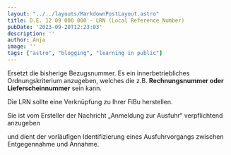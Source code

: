 ```yaml
---
layout: "../../layouts/MarkdownPostLayout.astro"
title: D.E. 12 09 000 000 - LRN (Local Reference Number)
pubDate: '2023-09-20T12:23:03'
description: ''
author: Anja
image: ''
tags: ["astro", "blogging", "learning in public"]
---
```


Ersetzt die bisherige Bezugsnummer. Es ein innerbetriebliches Ordnungskriterium anzugeben, welches die z.B. **Rechnungsnummer oder Lieferscheinnummer** sein kann.

Die LRN sollte eine Verknüpfung zu Ihrer FiBu herstellen.

Sie ist vom Ersteller der Nachricht „Anmeldung zur Ausfuhr“ verpflichtend anzugeben

und dient der vorläufigen Identifizierung eines Ausfuhrvorgangs zwischen Entgegennahme und Annahme.